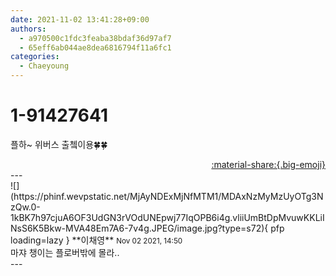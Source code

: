 ```yaml
---
date: 2021-11-02 13:41:28+09:00
authors:
  - a970500c1fdc3feaba38bdaf36d97af7
  - 65eff6ab044ae8dea6816794f11a6fc1
categories:
  - Chaeyoung
---
```


# 1-91427641

<div class="post-container" markdown="1">
<div class="content-container md-sidebar__scrollwrap" markdown="1">

플하~ 위버스 출쳌이용🍀🍀

</div>
</div>

<div style="text-align: right;" markdown="1">
<a href="https://weverse.io/fromis9/fanpost/1-91427641" style="text-align: right;">:material-share:{.big-emoji}</a>
</div>
---

<div class="comments-container md-sidebar__scrollwrap" markdown="1">
<div class="comment" markdown="1">
<div class='id-container' markdown="1">
![](https://phinf.wevpstatic.net/MjAyNDExMjNfMTM1/MDAxNzMyMzUyOTg3NzQw.0-1kBK7h97cjuA6OF3UdGN3rVOdUNEpwj77IqOPB6i4g.vliiUmBtDpMvuwKKLiINsS6K5Bkw-MVA48Em7A6-7v4g.JPEG/image.jpg?type=s72){ pfp loading=lazy }
**<span class="artist">이채영</span>** <small>Nov 02 2021, 14:50</small><br>
</div>
<div class='comment-body' markdown="1">
마쟈 챙이는 플로버밖에 몰라..
</div>
</div>
</div>
---
